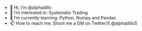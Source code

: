- 👋 Hi, I’m @alphadillo
- 👀 I’m interested in: Systematic Trading
- 🌱 I’m currently learning: Python, Numpy and Pandas
- 📫 How to reach me: Shoot me a DM on Twitter/X @alphadillo5

<!---
alphadillo/alphadillo is a ✨ special ✨ repository because its `README.md` (this file) appears on your GitHub profile.
You can click the Preview link to take a look at your changes.
--->
